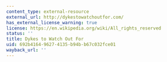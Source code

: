 ```yaml
---
content_type: external-resource
external_url: http://dykestowatchoutfor.com/
has_external_license_warning: true
license: https://en.wikipedia.org/wiki/All_rights_reserved
status: ''
title: Dykes to Watch Out For
uid: 692b4164-9627-4135-b94b-b67c032fce01
wayback_url: ''
---
```

